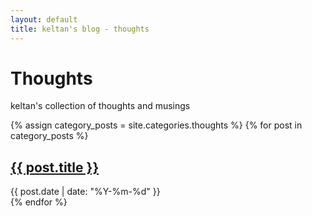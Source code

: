 ```yaml
---
layout: default
title: keltan's blog - thoughts
---
```


<h1>Thoughts</h1>
<p>keltan's collection of thoughts and musings</p>

{% assign category_posts = site.categories.thoughts %}
{% for post in category_posts %}
  <article>
    <h2><a href="{{ post.url }}">{{ post.title }}</a></h2>
    <time datetime="{{ post.date | date: "%Y-%m-%d" }}">{{ post.date | date: "%Y-%m-%d" }}</time>
  </article>
{% endfor %}
